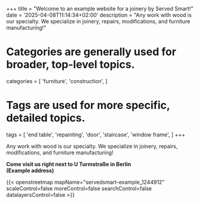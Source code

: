 +++
title = "Welcome to an example website for a joinery by Served Smart!"
date = '2025-04-08T11:14:34+02:00'
description = "Any work with wood is our specialty. We specialize in joinery, repairs, modifications, and furniture manufacturing!"
# Categories are generally used for broader, top-level topics.
categories = [
 'furniture',
 'construction',
]
# Tags are used for more specific, detailed topics.
tags = [
 'end table',
 'repainting',
 'door',
 'staircase',
 'window frame',
]
+++

Any work with wood is our specialty. We specialize in joinery, repairs, modifications, and furniture manufacturing!

<b>Come visit us right next to U Turmstraße in Berlin<br>(Example address)</b>

{{< openstreetmap mapName="servedsmart-example_1244912" scaleControl=false moreControl=false searchControl=false datalayersControl=false >}}
